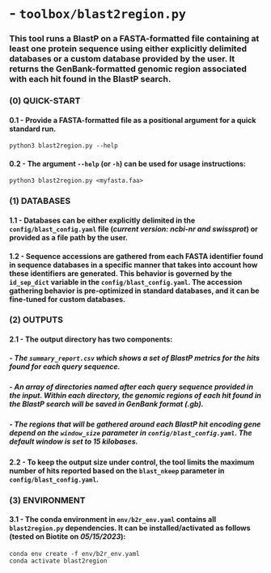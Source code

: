 # - `toolbox/blast2region.py`
### This tool runs a BlastP on a FASTA-formatted file containing at least one protein sequence using either explicitly delimited databases or a custom database provided by the user. It returns the GenBank-formatted genomic region associated with each hit found in the BlastP search.
###    (0) QUICK-START
####        0.1 - Provide a FASTA-formatted file as a positional argument for a quick standard run.
```
python3 blast2region.py --help
```
####        0.2 - The argument `--help` (or `-h`) can be used for usage instructions:
```
python3 blast2region.py <myfasta.faa>
```
###    (1) DATABASES
####       1.1 -  Databases can be either explicitly delimited in the `config/blast_config.yaml` file (*current version: ncbi-nr and swissprot*) or provided as a file path by the user.
####       1.2 -  Sequence accessions are gathered from each FASTA identifier found in sequence databases in a specific manner that takes into account how these identifiers are generated. This behavior is governed by the `id_sep_dict` variable in the `config/blast_config.yaml`. The accession gathering behavior is pre-optimized in standard databases, and it can be fine-tuned for custom databases. 
###    (2) OUTPUTS
####       2.1 - The output directory has two components:
#####          -   The `summary_report.csv` which shows a set of BlastP metrics for the hits found for each query sequence.
#####          -   An array of directories named after each query sequence provided in the input. Within each directory, the genomic regions of each hit found in the BlastP search will be saved in GenBank format (*.gb*).
#####          -   The regions that will be gathered around each BlastP hit encoding gene depend on the `window_size` parameter in `config/blast_config.yaml`. The default window is set to 15 kilobases.
####       2.2 - To keep the output size under control, the tool limits the maximum number of hits reported based on the `blast_nkeep` parameter in `config/blast_config.yaml`. 
###    (3) ENVIRONMENT
####       3.1 - The conda environment in `env/b2r_env.yaml` contains all `blast2region.py` dependencies. It can be installed/activated as follows (tested on Biotite on *05/15/2023*):
```
conda env create -f env/b2r_env.yaml
conda activate blast2region
```

